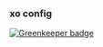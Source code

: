 ### xo config

[![Greenkeeper badge](https://badges.greenkeeper.io/cdock1029/eslint-config-cdock.svg)](https://greenkeeper.io/)
